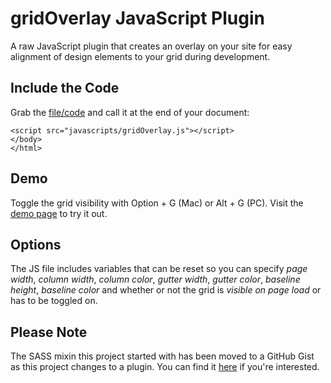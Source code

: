 gridOverlay JavaScript Plugin
==========================
A raw JavaScript plugin that creates an overlay on your site for easy alignment of design elements to your grid during development.

Include the Code
----------------
Grab the [file/code](https://raw.github.com/freshtilledsoil/gridOverlay/master/javascripts/gridOverlay.js) and call it at the end of your document:

    <script src="javascripts/gridOverlay.js"></script>
    </body>
    </html>

Demo
----
Toggle the grid visibility with Option + G (Mac) or Alt + G (PC). Visit the [demo page](http://freshtilledsoil.github.com/gridOverlay) to try it out.

Options
-------
The JS file includes variables that can be reset so you can specify _page width_, _column width_, _column color_, _gutter width_, _gutter color_, _baseline height_, _baseline color_ and whether or not the grid is _visible on page load_ or has to be toggled on.

Please Note
-----------

The SASS mixin this project started with has been moved to a GitHub Gist as this project changes to a plugin. You can find it [here](https://gist.github.com/3013151) if you're interested.